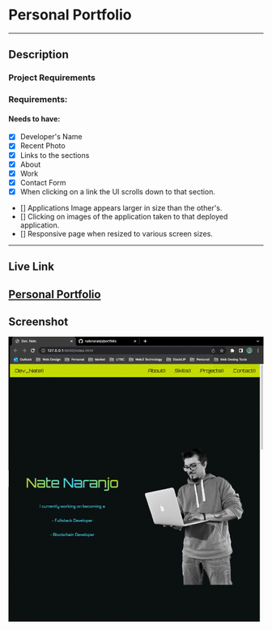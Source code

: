 # **Personal Portfolio**
---
## Description

  

### Project Requirements

### Requirements:
#### Needs to have:
   - [x] Developer's Name
   - [x] Recent Photo
   - [x] Links to the sections
   - [x] About
   - [x] Work
   - [x] Contact Form
   - [x] When clicking on a link the UI scrolls down to that section.
   - [] Applications Image appears larger in size than the other's.
   - [] Clicking on images of the application taken to that deployed application.
   - [] Responsive page when resized to various screen sizes.

---
## Live Link

[Personal Portfolio](https://natenaranjo.github.io/utbc/module-2/portfolio/index.html)
---
## Screenshot

![Screenshot](/assets/img/screenshot.png)
